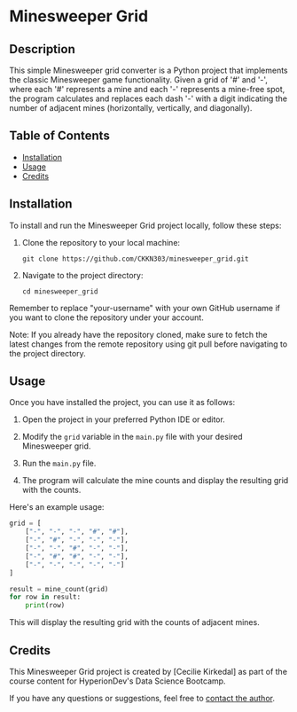 # Minesweeper Grid

## Description
This simple Minesweeper grid converter is a Python project that implements the classic Minesweeper game functionality. Given a grid of '#' and '-', where each '#' represents a mine and each '-' represents a mine-free spot, the program calculates and replaces each dash '-' with a digit indicating the number of adjacent mines (horizontally, vertically, and diagonally).

## Table of Contents
- [Installation](#installation)
- [Usage](#usage)
- [Credits](#credits)

## Installation
To install and run the Minesweeper Grid project locally, follow these steps:

1. Clone the repository to your local machine:
   ```shell
   git clone https://github.com/CKKN303/minesweeper_grid.git
   ```

2. Navigate to the project directory:
   ```shell
   cd minesweeper_grid
   ```
Remember to replace "your-username" with your own GitHub username if you want to clone the repository under your account.

Note: If you already have the repository cloned, make sure to fetch the latest changes from the remote repository using git pull before navigating to the project directory.

## Usage
Once you have installed the project, you can use it as follows:

1. Open the project in your preferred Python IDE or editor.

2. Modify the `grid` variable in the `main.py` file with your desired Minesweeper grid.

3. Run the `main.py` file.

4. The program will calculate the mine counts and display the resulting grid with the counts.

Here's an example usage:

```python
grid = [
    ["-", "-", "-", "#", "#"],
    ["-", "#", "-", "-", "-"],
    ["-", "-", "#", "-", "-"],
    ["-", "#", "#", "-", "-"],
    ["-", "-", "-", "-", "-"]
]

result = mine_count(grid)
for row in result:
    print(row)
```

This will display the resulting grid with the counts of adjacent mines.

## Credits
This Minesweeper Grid project is created by [Cecilie Kirkedal] as part of the course content for HyperionDev's Data Science Bootcamp.

If you have any questions or suggestions, feel free to [contact the author](mailto:kirkedalc@gmail.com).
```
